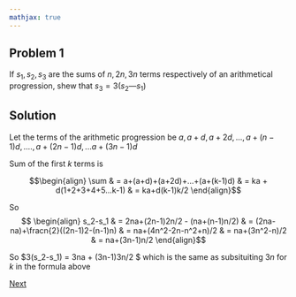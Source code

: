 ```yaml
---
mathjax: true
---
```


## Problem 1

If $s_1,s_2, s_3$ are the sums of $n, 2n, 3n$ terms respectively of an arithmetical progression, shew that $s_3 = 3 (s_2 — s_1)$

## Solution

Let the terms of the arithmetic progression be $a, a+d, a+2d, ..., a+(n-1)d, .... , a+(2n-1)d, ...a+(3n-1)d$

Sum of the first $k$ terms is

  $$\begin{align} \sum & = a+(a+d)+(a+2d)+...+(a+(k-1)d) & = ka + d(1+2+3+4+5...k-1) & = ka+d(k-1)k/2 \end{align}$$

So $$ \begin{align} s_2-s_1 & = 2na+(2n-1)2n/2 - (na+(n-1)n/2) & = (2na-na)+\fracn{2}((2n-1)2-(n-1)n) & = na+(4n^2-2n-n^2+n)/2 & = na+(3n^2-n)/2 & = na+(3n-1)n/2 \end{align}$$

So $3(s_2-s_1) = 3na + (3n-1)3n/2 $ which is the same as subsituiting $3n$ for $k$ in the formula above

[Next](2.html)
